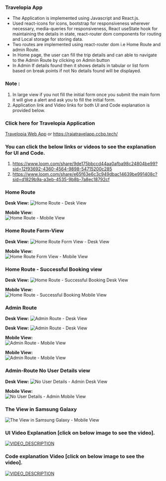 ### Travelopia App

- The Application is implemented using Javascript and React.js.
- Used react-icons for icons, bootstrap for responsiveness wherever necessary, media-queries for responsiveness, React useState hook for maintaining the details in state, react-router dom components for routing and Local storage for storing data.
- Two routes are implemented using react-router dom i.e Home Route and admin Route.
- In Home page, the user can fill the trip details and can able to navigate to the Admin Route by clicking on Admin button
- In Admin If details found then it shows details in tabular or list form based on break points if not No details found will be displayed.

### Note :

1. In large view if you not fill the initial form once you submit the main form it will give a alert and ask you to fill the initial form.
2. Application link and Video links for both UI and Code explanation is provided below.

### Click here for Travelopia Application

[Travelopia Web App](https://rajatravelapp.ccbp.tech/) or https://rajatravelapp.ccbp.tech/

### You can click the below links or videos to see the explanation for UI and Code.

1. https://www.loom.com/share/9de175bbccd44aa0afba98c24804be99?sid=12f93692-4360-4564-9898-54715200c285
2. https://www.loom.com/share/e65f63e6c3c949dbac14639be991408c?sid=d1829b9a-a3eb-4535-9b8b-7a8ec18792cf

### Home Route

**Desk View:** ![Home Route - Desk View](https://res.cloudinary.com/duws9fktk/image/upload/v1687585254/Travelopia/Home-route-desk-view_kxr0ww.png)

**Mobile View:**  
 ![Home Route - Mobile View](https://res.cloudinary.com/duws9fktk/image/upload/v1687585231/Travelopia/Home-route-mobile-view_girl2v.png)

### Home Route Form-View

**Desk View:** ![Home Route Form View - Desk View](https://res.cloudinary.com/duws9fktk/image/upload/v1687585238/Travelopia/Home-route-form-view-desk-view_cxocd6.png)

**Mobile View:**  
![Home Route Form View - Mobile View](https://res.cloudinary.com/duws9fktk/image/upload/v1687585224/Travelopia/Home-route-form-view-mobile-view_avcgp8.png)

### Home Route - Successful Booking view

**Desk View:** ![Home Route - Successful Booking Desk View](https://res.cloudinary.com/duws9fktk/image/upload/v1687597237/Home-route-succeful-booking-desk-view_abjwg1.png)

**Mobile View:**  
 ![Home Route - Successful Booking Mobile View](https://res.cloudinary.com/duws9fktk/image/upload/v1687597235/Home-route-succeful-booking-mobile-view_gh8xyn.png)

### Admin Route

**Desk View:** ![Admin Route - Desk View](https://res.cloudinary.com/duws9fktk/image/upload/v1687585257/Travelopia/Admin-route-desk-view_lnkz9d.png)

**Desk View:** ![Admin Route - Desk View](https://res.cloudinary.com/duws9fktk/image/upload/v1687612066/Additional_Home_Route_e6ccus.png)

**Mobile View:**  
![Admin Route - Mobile View](https://res.cloudinary.com/duws9fktk/image/upload/v1687585228/Travelopia/admin-route-mobile-view-_x7krqg.png)

**Mobile View:**  
![Admin Route - Mobile View](https://res.cloudinary.com/duws9fktk/image/upload/v1687612066/Additinal_mobile_view_pl3bjm.png)

### Admin-Route No User Details view

**Desk View:** ![No User Details - Admin Desk View](https://res.cloudinary.com/duws9fktk/image/upload/v1687585258/Travelopia/No-user-details-Admin_sqrftt.png)

**Mobile View:**  
![No User Details - Admin Mobile View](https://res.cloudinary.com/duws9fktk/image/upload/v1687585257/Travelopia/No-user-details-Admin-mobile-view_qedlw1.png)

### The View in Samsung Galaxy

![The View in Samsung Galaxy - Mobile View](https://res.cloudinary.com/duws9fktk/image/upload/v1687611741/The_view_in_Samsung_Galaxy_fold_fw8ysq.png)

### UI Video Explanation [click on below image to see the video].

[![VIDEO_DESCRIPTION](https://res.cloudinary.com/duws9fktk/image/upload/v1687585254/Travelopia/Home-route-desk-view_kxr0ww.png)](https://www.loom.com/share/9de175bbccd44aa0afba98c24804be99?sid=12f93692-4360-4564-9898-54715200c285)

### Code explanation Video [click on below image to see the video].

[![VIDEO_DESCRIPTION](https://res.cloudinary.com/duws9fktk/image/upload/v1687620593/Code_Explaination_th0k62.png)](https://www.loom.com/share/e65f63e6c3c949dbac14639be991408c?sid=d1829b9a-a3eb-4535-9b8b-7a8ec18792cf)
